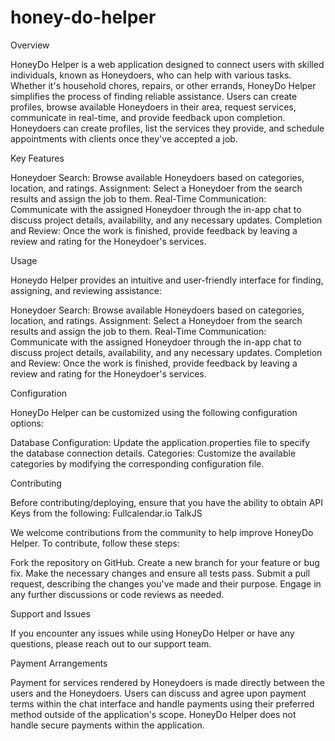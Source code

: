 # honey-do-helper

[//]: # (Add project logo)

Overview

HoneyDo Helper is a web application designed to connect users with skilled individuals, known as Honeydoers, who can help with various tasks. Whether it's household chores, repairs, or other errands, HoneyDo Helper simplifies the process of finding reliable assistance. Users can create profiles, browse available Honeydoers in their area, request services, communicate in real-time, and provide feedback upon completion. Honeydoers can create profiles, list the services they provide, and schedule appointments with clients once they've accepted a job. 

Key Features

Honeydoer Search: Browse available Honeydoers based on categories, location, and ratings.
Assignment: Select a Honeydoer from the search results and assign the job to them.
Real-Time Communication: Communicate with the assigned Honeydoer through the in-app chat to discuss project details, availability, and any necessary updates.
Completion and Review: Once the work is finished, provide feedback by leaving a review and rating for the Honeydoer's services.

Usage

Honeydo Helper provides an intuitive and user-friendly interface for finding, assigning, and reviewing assistance:

Honeydoer Search: Browse available Honeydoers based on categories, location, and ratings.
Assignment: Select a Honeydoer from the search results and assign the job to them.
Real-Time Communication: Communicate with the assigned Honeydoer through the in-app chat to discuss project details, availability, and any necessary updates.
Completion and Review: Once the work is finished, provide feedback by leaving a review and rating for the Honeydoer's services.

Configuration

HoneyDo Helper can be customized using the following configuration options:

Database Configuration: Update the application.properties file to specify the database connection details.
Categories: Customize the available categories by modifying the corresponding configuration file.

Contributing

Before contributing/deploying, ensure that you have the ability to obtain API Keys from the following:
Fullcalendar.io
TalkJS

We welcome contributions from the community to help improve HoneyDo Helper. To contribute, follow these steps:

Fork the repository on GitHub.
Create a new branch for your feature or bug fix.
Make the necessary changes and ensure all tests pass.
Submit a pull request, describing the changes you've made and their purpose.
Engage in any further discussions or code reviews as needed.

Support and Issues

If you encounter any issues while using HoneyDo Helper or have any questions, please reach out to our support team.

Payment Arrangements

Payment for services rendered by Honeydoers is made directly between the users and the Honeydoers. Users can discuss and agree upon payment terms within the chat interface and handle payments using their preferred method outside of the application's scope. HoneyDo Helper does not handle secure payments within the application.

[//]: # (Add Acknowledgements)
[//]: # (We can add Figma, Github Projects, Font Awesome, etc  if we'd like.  I just need a list.)



